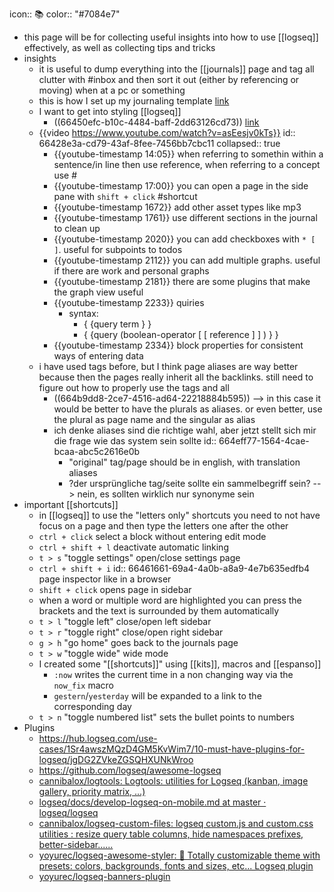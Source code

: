 icon:: 📚
color:: "#7084e7"

- this page will be for collecting useful insights into how to use [[logseq]] effectively, as well as collecting tips and tricks
- insights
	- it is useful to dump everything into the [[journals]] page and tag all clutter with #inbox and then sort it out (either by referencing or moving) when at a pc or something
	- this is how I set up my journaling template [link](https://blog.logseq.com/how-to-set-up-an-automated-daily-template-in-logseq/)
	- I want to get into styling [[logseq]]
		- ((66450efc-b10c-4484-baff-2dd63126cd73)) [link](https://github.com/yoyurec/logseq-awesome-styler)
	- {{video https://www.youtube.com/watch?v=asEesjv0kTs}}
	  id:: 66428e3a-cd79-43af-8fee-7456bb7cbc11
	  collapsed:: true
		- {{youtube-timestamp 14:05}} when referring to somethin within a sentence/in line then use reference, when referring to a concept use #
		- {{youtube-timestamp 17:00}} you can open a page in the side pane with `shift + click` #shortcut
		- {{youtube-timestamp 1672}} add other asset types like mp3
		- {{youtube-timestamp 1761}} use different sections in the journal to clean up
		- {{youtube-timestamp 2020}} you can add checkboxes with ``* [ ]``. useful for subpoints to todos
		- {{youtube-timestamp 2112}} you can add multiple graphs. useful if there are work and personal graphs
		- {{youtube-timestamp 2181}} there are some plugins that make the graph view useful
		- {{youtube-timestamp 2233}} quiries
			- syntax:
				- { {query term } }
				- { {query (boolean-operator [ [ reference ] ] ) } }
		- {{youtube-timestamp 2334}} block properties for consistent ways of entering data
	- i have used tags before, but I think page aliases are way better because then the pages really inherit all the backlinks. still need to figure out how to properly use the tags and all
		- ((664b9dd8-2ce7-4516-ad64-22218884b595)) --> in this case it would be better to have the plurals as aliases. or even better, use the plural as page name and the singular as alias
		- ich denke aliases sind die richtige wahl, aber jetzt stellt sich mir die frage wie das system sein sollte
		  id:: 664eff77-1564-4cae-bcaa-abc5c2616e0b
			- "original" tag/page should be in english, with translation aliases
			- ?der ursprüngliche tag/seite sollte ein sammelbegriff sein?  --> nein, es sollten wirklich nur synonyme sein
- important [[shortcuts]]
	- in [[logseq]] to use the "letters only" shortcuts you need to not have focus on a page and then type the letters one after the other
	- `ctrl + click`
	  select a block without entering edit mode
	- ``ctrl + shift + l`` 
	  deactivate automatic linking
	- ``t > s``
	  "toggle settings" open/close settings page
	- ``ctrl + shift + i``
	  id:: 66461661-69a4-4a0b-a8a9-4e7b635edfb4
	  page inspector like in a browser
	- ``shift + click``
	  opens page in sidebar
	- when a word or multiple word are highlighted you can press the brackets and the text is surrounded by them automatically
	- ``t > l``
	  "toggle left" close/open left sidebar
	- ``t > r``
	  "toggle right" close/open right sidebar
	- ``g > h``
	  "go home" goes back to the journals page
	- ``t > w``
	  "toggle wide" wide mode
	- I created some "[[shortcuts]]" using [[kits]], macros and [[espanso]]
		- `:now` writes the current time in a non changing way via the `now_fix` macro
		- `gestern`/`yesterday` will be expanded to a link to the corresponding day
	- `t > n`
	  "toggle numbered list" sets the bullet points to numbers
- Plugins
	- https://hub.logseq.com/use-cases/1Sr4awszMQzD4GM5KvWim7/10-must-have-plugins-for-logseq/jgDG2ZVkeZGSQHXUNkWroo
	- https://github.com/logseq/awesome-logseq
	- [cannibalox/logtools: Logtools: utilities for Logseq (kanban, image gallery, priority matrix, ...)](https://github.com/cannibalox/logtools)
	- [logseq/docs/develop-logseq-on-mobile.md at master · logseq/logseq](https://github.com/logseq/logseq/blob/master/docs/develop-logseq-on-mobile.md)
	- [cannibalox/logseq-custom-files: logseq custom.js and custom.css utilities : resize query table columns, hide namespaces prefixes, better-sidebar......](https://github.com/cannibalox/logseq-custom-files?tab=readme-ov-file#user-content-fn-1-cc5857e3ae7b3283f352a645f9409b70)
	- [yoyurec/logseq-awesome-styler: 🎨 Totally customizable theme with presets: colors, backgrounds, fonts and sizes, etc... Logseq plugin](https://github.com/yoyurec/logseq-awesome-styler)
	- [yoyurec/logseq-banners-plugin](https://github.com/yoyurec/logseq-banners-plugin)